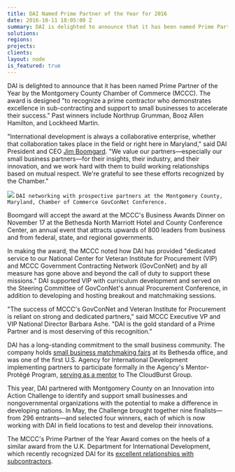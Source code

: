 ```yaml
---
title: DAI Named Prime Partner of the Year for 2016
date: 2016-10-11 18:05:00 Z
summary: DAI is delighted to announce that it has been named Prime Partner of the Year by the Montgomery County Chamber of Commerce (MCCC). The award is designed "to recognize a prime contractor who demonstrates excellence in sub-contracting and support to small businesses to accelerate their success."
solutions:
regions:
projects:
clients:
layout: node
is_featured: true
---
```

DAI is delighted to announce that it has been named Prime Partner of the Year by the Montgomery County Chamber of Commerce (MCCC). The award is designed "to recognize a prime contractor who demonstrates excellence in sub-contracting and support to small businesses to accelerate their success." Past winners include Northrup Grumman, Booz Allen Hamilton, and Lockheed Martin.

<!--more-->

"International development is always a collaborative enterprise, whether that collaboration takes place in the field or right here in Maryland," said DAI President and CEO [Jim Boomgard][1]. "We value our partners—especially our small business partners—for their insights, their industry, and their innovation, and we work hard with them to build working relationships based on mutual respect. We're grateful to see these efforts recognized by the Chamber."

![][2]
`DAI networking with prospective partners at the Montgomery County, Maryland, Chamber of Commerce GovConNet Conference.`

Boomgard will accept the award at the MCCC's Business Awards Dinner on November 17 at the Bethesda North Marriott Hotel and County Conference Center, an annual event that attracts upwards of 800 leaders from business and from federal, state, and regional governments.

In making the award, the MCCC noted how DAI has provided "dedicated service to our National Center for Veteran Institute for Procurement (VIP) and MCCC Government Contracting Network (GovConNet) and by all measure has gone above and beyond the call of duty to support these missions." DAI supported VIP with curriculum development and served on the Steering Committee of GovConNet's annual Procurement Conference, in addition to developing and hosting breakout and matchmaking sessions.

"The success of MCCC's GovConNet and Veteran Institute for Procurement is reliant on strong and dedicated partners," said MCCC Executive VP and VIP National Director Barbara Ashe. "DAI is the gold standard of a Prime Partner and is most deserving of this recognition."

DAI has a long-standing commitment to the small business community. The company holds [small business matchmaking fairs][3] at its Bethesda office, and was one of the first U.S. Agency for International Development implementing partners to participate formally in the Agency's Mentor-Protégé Program, [serving as a mentor][4] to The CloudBurst Group.

This year, DAI partnered with Montgomery County on an Innovation into Action Challenge to identify and support small businesses and nongovernmental organizations with the potential to make a difference in developing nations. In May, the Challenge brought together nine finalists—from 296 entrants—and selected four winners, each of which is now working with DAI in field locations to test and develop their innovations.

The MCCC's Prime Partner of the Year Award comes on the heels of a similar award from the U.K. Department for International Development, which recently recognized DAI for its [excellent relationships with subcontractors][5].

[1]: /who-we-are/leadership/james-boomgard
[2]: /assets/images/news/DAI-News----Prime-of-the-Year.jpg
[3]: /news/dai-hosts-second-annual-small-business-fair
[4]: http://www.cloudburstgroup.com/small-business-insights-working-with-usaid/
[5]: /news/dai-and-partner-imc-honoured-outstanding-relationship-subcontractors
